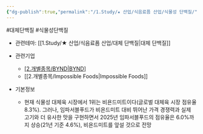 ```yaml
---
{"dg-publish":true,"permalink":"/1.Study/★ 산업/식음료픔 산업/식물성 단백질/","created":"2023-07-15T11:39:41.518+09:00","updated":"2025-06-25T11:20:16.078+09:00"}
---
```


#대체단백질 #식물성단백질


- 관련테마: [[1.Study/★ 산업/식음료픔 산업/대체 단백질\|대체 단백질]]

- 관련기업
	- [[2.개별종목/BYND\|BYND]](비욘드미트)
	- [[2.개별종목/Impossible Foods\|Impossible Foods]]

- 기본정보
	- 현재 식물성 대체육 시장에서 1위는 비욘드미트이다(글로벌 대체육 시장 점유율 8.3%). 그러나, 임파서블푸드가 비욘드미트 대비 뛰어난 가격 경쟁력과 실제 고기와 더 유사한 맛을 구현하면서 2025년 임파서블푸드의 점유율은 6.0%까지 상승(21년 기준 4.6%), 비욘드미트를 앞설 것으로 전망